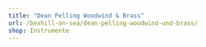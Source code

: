 ```yaml
---
title: "Dean Pelling Woodwind & Brass"
url: /bexhill-on-sea/dean-pelling-woodwind-und-brass/
shop: Instrumente
---
```


